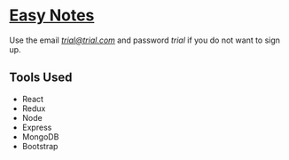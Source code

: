 # [Easy Notes](https://easynotes.herokuapp.com/)

Use the email *trial@trial.com* and password *trial* if you do not want to sign up.

## Tools Used
* React
* Redux
* Node
* Express
* MongoDB
* Bootstrap